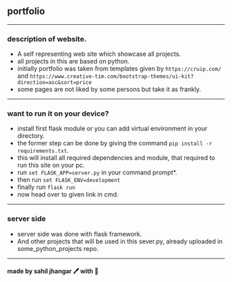 ## portfolio
---
### description of website.
- A self representing web site which showcase all projects.
- all projects in this are based on python.
- initially portfolio was taken from templates given by `https://cruip.com/` and `https://www.creative-tim.com/bootstrap-themes/ui-kit?direction=asc&sort=price`
- some pages are not liked by some persons but take it as frankly.
---
### want to run it on your device?
- install first flask module or you can add virtual environment in your directory.
- the former step can be done by giving the command `pip install -r requirements.txt`.
- this will install all required dependencies and module, that required to run this site on your pc.
- run `set FLASK_APP=server.py` in your command prompt*.
- then run `set FLASK_ENV=development`
- finally run `flask run`
- now head over to given link in cmd.
---
### server side
- server side was done with flask framework.
- And other projects that will be used in this sever.py, already uploaded in some_python_projects repo.
---
#### made by sahil jhangar 🖊️ with 💓